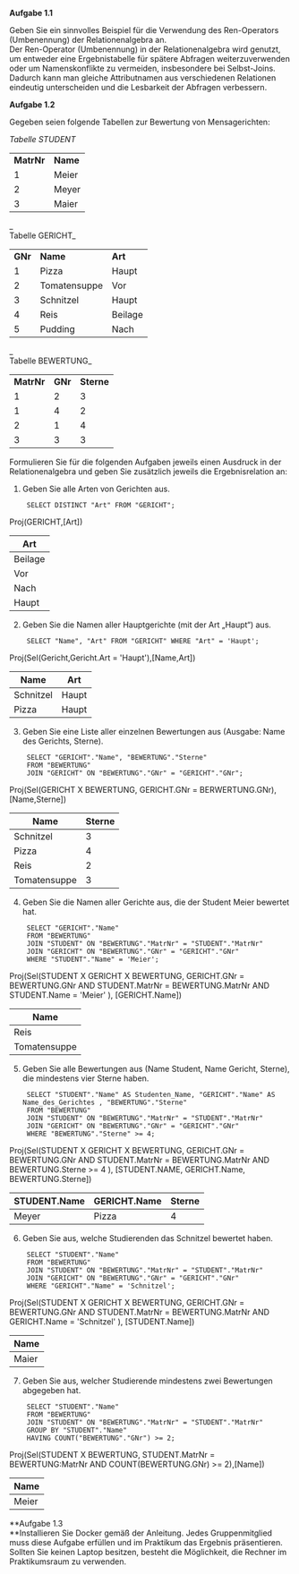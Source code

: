 
**Aufgabe 1.1**

Geben Sie ein sinnvolles Beispiel für die Verwendung des Ren-Operators (Umbenennung) der Relationenalgebra an.  
Der Ren-Operator (Umbenennung) in der Relationenalgebra wird genutzt, um entweder eine Ergebnistabelle für spätere Abfragen weiterzuverwenden oder um Namenskonflikte zu vermeiden, insbesondere bei Selbst-Joins. Dadurch kann man gleiche Attributnamen aus verschiedenen Relationen eindeutig unterscheiden und die Lesbarkeit der Abfragen verbessern.
  

**Aufgabe 1.2**

Gegeben seien folgende Tabellen zur Bewertung von Mensagerichten:

_Tabelle STUDENT_

|            |          |
| ---------- | -------- |
| **MatrNr** | **Name** |
| 1          | Meier    |
| 2          | Meyer    |
| 3          | Maier    |

_  
Tabelle GERICHT_

|   |   |   |
|---|---|---|
|**GNr**|**Name**|**Art**|
|1|Pizza|Haupt|
|2|Tomatensuppe|Vor|
|3|Schnitzel|Haupt|
|4|Reis|Beilage|
|5|Pudding|Nach|

_  
Tabelle BEWERTUNG_

|            |         |            |
| ---------- | ------- | ---------- |
| **MatrNr** | **GNr** | **Sterne** |
| 1          | 2       | 3          |
| 1          | 4       | 2          |
| 2          | 1       | 4          |
| 3          | 3       | 3          |

  
Formulieren Sie für die folgenden Aufgaben jeweils einen Ausdruck in der Relationenalgebra und geben Sie zusätzlich jeweils die Ergebnisrelation an:

1. Geben Sie alle Arten von Gerichten aus.

		SELECT DISTINCT "Art" FROM "GERICHT";
		
Proj(GERICHT,[Art])

| Art     |
| ------- |
| Beilage |
| Vor     |
| Nach    |
| Haupt   |



2. Geben Sie die Namen aller Hauptgerichte (mit der Art „Haupt“) aus.

		SELECT "Name", "Art" FROM "GERICHT" WHERE "Art" = 'Haupt';
		
Proj(Sel(Gericht,Gericht.Art = 'Haupt'),[Name,Art])

| Name      | Art   |
| --------- | ----- |
| Schnitzel | Haupt |
| Pizza     | Haupt |

3. Geben Sie eine Liste aller einzelnen Bewertungen aus (Ausgabe: Name des Gerichts, Sterne).

		SELECT "GERICHT"."Name", "BEWERTUNG"."Sterne" 
		FROM "BEWERTUNG" 
		JOIN "GERICHT" ON "BEWERTUNG"."GNr" = "GERICHT"."GNr";
		
Proj(Sel(GERICHT X BEWERTUNG, GERICHT.GNr = BERWERTUNG.GNr),[Name,Sterne])


| Name         | Sterne |
| ------------ | ------ |
| Schnitzel    | 3      |
| Pizza        | 4      |
| Reis         | 2      |
| Tomatensuppe | 3      |


4. Geben Sie die Namen aller Gerichte aus, die der Student Meier bewertet hat.

		SELECT "GERICHT"."Name"
		FROM "BEWERTUNG" 
		JOIN "STUDENT" ON "BEWERTUNG"."MatrNr" = "STUDENT"."MatrNr" 
		JOIN "GERICHT" ON "BEWERTUNG"."GNr" = "GERICHT"."GNr" 
		WHERE "STUDENT"."Name" = 'Meier';

Proj(Sel(STUDENT X GERICHT X BEWERTUNG, GERICHT.GNr = BEWERTUNG.GNr AND STUDENT.MatrNr = BEWERTUNG.MatrNr AND STUDENT.Name = 'Meier' ), [GERICHT.Name])

| Name         |
| ------------ |
| Reis         |
| Tomatensuppe |


5. Geben Sie alle Bewertungen aus (Name Student, Name Gericht, Sterne), die mindestens vier Sterne haben.

		SELECT "STUDENT"."Name" AS Studenten_Name, "GERICHT"."Name" AS Name_des_Gerichtes , "BEWERTUNG"."Sterne"
		FROM "BEWERTUNG" 
		JOIN "STUDENT" ON "BEWERTUNG"."MatrNr" = "STUDENT"."MatrNr" 
		JOIN "GERICHT" ON "BEWERTUNG"."GNr" = "GERICHT"."GNr" 
		WHERE "BEWERTUNG"."Sterne" >= 4;
		
Proj(Sel(STUDENT X GERICHT X BEWERTUNG, GERICHT.GNr = BEWERTUNG.GNr AND STUDENT.MatrNr = BEWERTUNG.MatrNr AND BEWERTUNG.Sterne >= 4 ), [STUDENT.NAME, GERICHT.Name, BEWERTUNG.Sterne])

| STUDENT.Name | GERICHT.Name | Sterne |
| ------------ | ------------ | ------ |
| Meyer        | Pizza        | 4      |

6. Geben Sie aus, welche Studierenden das Schnitzel bewertet haben.

		SELECT "STUDENT"."Name" 
		FROM "BEWERTUNG" 
		JOIN "STUDENT" ON "BEWERTUNG"."MatrNr" = "STUDENT"."MatrNr" 
		JOIN "GERICHT" ON "BEWERTUNG"."GNr" = "GERICHT"."GNr" 
		WHERE "GERICHT"."Name" = 'Schnitzel';
		
Proj(Sel(STUDENT X GERICHT X BEWERTUNG, GERICHT.GNr = BEWERTUNG.GNr AND STUDENT.MatrNr = BEWERTUNG.MatrNr AND GERICHT.Name = 'Schnitzel' ), [STUDENT.Name])

| Name  |
| ----- |
| Maier |

7. Geben Sie aus, welcher Studierende mindestens zwei Bewertungen abgegeben hat.

		SELECT "STUDENT"."Name" 
		FROM "BEWERTUNG" 
		JOIN "STUDENT" ON "BEWERTUNG"."MatrNr" = "STUDENT"."MatrNr" 
		GROUP BY "STUDENT"."Name" 
		HAVING COUNT("BEWERTUNG"."GNr") >= 2;

Proj(Sel(STUDENT X BEWERTUNG, STUDENT.MatrNr = BEWERTUNG:MatrNr AND COUNT(BEWERTUNG.GNr) >= 2),[Name])

| Name  |
| ----- |
| Meier |

  
  
**Aufgabe 1.3  
**Installieren Sie Docker gemäß der Anleitung. Jedes Gruppenmitglied muss diese Aufgabe erfüllen und im Praktikum das Ergebnis präsentieren. Sollten Sie keinen Laptop besitzen, besteht die Möglichkeit, die Rechner im Praktikumsraum zu verwenden.